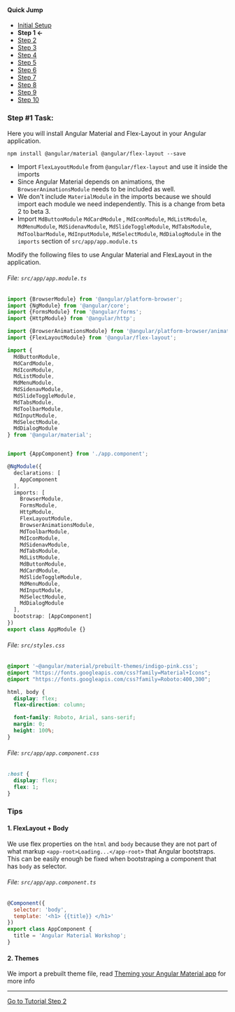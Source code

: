 #### Quick Jump ####
* [Initial Setup](./INITIAL_SETUP.md)
* **Step 1 <-**
* [Step 2](./STEP_2.md)
* [Step 3](./STEP_3.md)
* [Step 4](./STEP_4.md)
* [Step 5](./STEP_4.md)
* [Step 6](./STEP_6.md)
* [Step 7](./STEP_7.md)
* [Step 8](./STEP_8.md)
* [Step 9](./STEP_9.md)
* [Step 10](./STEP_10.md)

### Step #1 Task:

Here you will install Angular Material and Flex-Layout in your Angular application.

```terminal
npm install @angular/material @angular/flex-layout --save
```

* Import `FlexLayoutModule` from `@angular/flex-layout` and use it inside the imports
* Since Angular Material depends on animations, the `BrowserAnimationsModule` needs to be included as well.
* We don't include `MaterialModule` in the imports because we should import each module we need independently.
  This is a change from beta 2 to beta 3.
* Import `MdButtonModule`
         `MdCardModule` ,
         `MdIconModule`,
         `MdListModule`,
         `MdMenuModule`,
         `MdSidenavModule`,
         `MdSlideToggleModule`,
         `MdTabsModule`,
         `MdToolbarModule`,
         `MdInputModule`, 
         `MdSelectModule`, 
         `MdDialogModule` in the `imports` section of `src/app/app.module.ts`


Modify the following files to use Angular Material and FlexLayout in the application.

###### File: `src/app/app.module.ts`


```ts
import {BrowserModule} from '@angular/platform-browser';
import {NgModule} from '@angular/core';
import {FormsModule} from '@angular/forms';
import {HttpModule} from '@angular/http';

import {BrowserAnimationsModule} from '@angular/platform-browser/animations';
import {FlexLayoutModule} from '@angular/flex-layout';

import {
  MdButtonModule,
  MdCardModule,
  MdIconModule,
  MdListModule,
  MdMenuModule,
  MdSidenavModule,
  MdSlideToggleModule,
  MdTabsModule,
  MdToolbarModule,
  MdInputModule, 
  MdSelectModule, 
  MdDialogModule
} from '@angular/material';


import {AppComponent} from './app.component';

@NgModule({
  declarations: [
    AppComponent
  ],
  imports: [
    BrowserModule,
    FormsModule,
    HttpModule,
    FlexLayoutModule,
    BrowserAnimationsModule,
    MdToolbarModule,
    MdIconModule,
    MdSidenavModule,
    MdTabsModule,
    MdListModule,
    MdButtonModule,
    MdCardModule,
    MdSlideToggleModule,
    MdMenuModule,
    MdInputModule,
    MdSelectModule,
    MdDialogModule
  ],
  bootstrap: [AppComponent]
})
export class AppModule {}
```

###### File: `src/styles.css`

```css
@import '~@angular/material/prebuilt-themes/indigo-pink.css';
@import "https://fonts.googleapis.com/css?family=Material+Icons";
@import "https://fonts.googleapis.com/css?family=Roboto:400,300";

html, body {
  display: flex;
  flex-direction: column;

  font-family: Roboto, Arial, sans-serif;
  margin: 0;
  height: 100%;
}
```

###### File: `src/app/app.component.css`
```css
:host {
  display: flex;
  flex: 1;
}
```
### Tips

#### 1. FlexLayout + Body

We use flex properties on the `html` and `body` because they are not part of what markup `<app-root>Loading...</app-root>` that Angular bootstraps. This can be easily enough be fixed when bootstraping a component that has `body` as selector. 

###### File: `src/app/app.component.ts`

```js
@Component({
  selector: 'body',
  template: '<h1> {{title}} </h1>'
})
export class AppComponent {
  title = 'Angular Material Workshop';
}
```

#### 2. Themes

We import a prebuilt theme file, read [Theming your Angular Material app](https://github.com/angular/material2/blob/master/docs/theming.md) for more info



---
  
[Go to Tutorial Step 2](./STEP_2.md)
